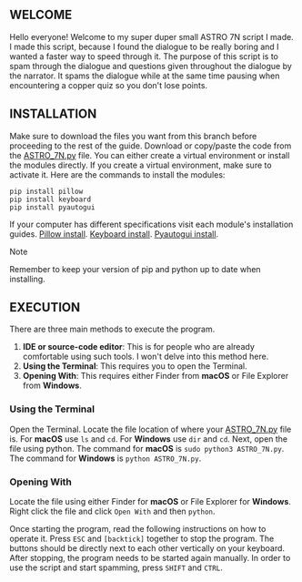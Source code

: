 ## WELCOME
Hello everyone! Welcome to my super duper small ASTRO 7N script I made. 
I made this script, because I found the dialogue to be really boring and I wanted a faster way to speed through it. 
The purpose of this script is to spam through the dialogue and questions given throughout the dialogue by the narrator. 
It spams the dialogue while at the same time pausing when encountering a copper quiz so you don't lose points. 

## INSTALLATION
Make sure to download the files you want from this branch before proceeding to the rest of the guide. 
Download or copy/paste the code from the [ASTRO_7N.py](ASTRO_7N.py) file. 
You can either create a virtual environment or install the modules directly. 
If you create a virtual environment, make sure to activate it. 
Here are the commands to install the modules:
```
pip install pillow
pip install keyboard
pip install pyautogui
```
If your computer has different specifications visit each module's installation guides. [Pillow install](https://pillow.readthedocs.io/en/stable/installation.html). [Keyboard install](https://pypi.org/project/keyboard/). [Pyautogui install](https://pyautogui.readthedocs.io/en/latest/install.html). 
>[!Note]
>Remember to keep your version of pip and python up to date when installing. 

## EXECUTION
There are three main methods to execute the program. 
1. **IDE or source-code editor**: This is for people who are already comfortable using such tools. I won't delve into this method here. 
2. **Using the Terminal**: This requires you to open the Terminal. 
3. **Opening With**: This requires either Finder from **macOS** or File Explorer from **Windows**. 
### Using the Terminal
Open the Terminal. 
Locate the file location of where your [ASTRO_7N.py](ASTRO_7N.py) file is. For **macOS** use `ls` and `cd`. For **Windows** use `dir` and `cd`. Next, open the file using python. The command for **macOS** is `sudo python3 ASTRO_7N.py`. The command for **Windows** is `python ASTRO_7N.py`.
### Opening With
Locate the file using either Finder for **macOS** or File Explorer for **Windows**. Right click the file and click `Open With` and then `python`. 

Once starting the program, read the following instructions on how to operate it. 
Press `ESC` and `[backtick]` together to stop the program.
The buttons should be directly next to each other vertically on your keyboard. 
After stopping, the program needs to be started again manually. 
In order to use the script and start spamming, press `SHIFT` and `CTRL`.
